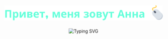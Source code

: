 <h1 align="center">
<img src="img/title.svg"/>
</h1>

<p align="center">
<img src="https://readme-typing-svg.herokuapp.com?font=Neucha&size=25&pause=1000&color=CCD6F6&vCenter=true&width=302&height=30&lines=%D0%AF+%D0%B2%D0%B5%D0%B1-%D1%80%D0%B0%D0%B7%D1%80%D0%B0%D0%B1%D0%BE%D1%82%D1%87%D0%B8%D0%BA+%D0%B8+%D1%84%D1%80%D0%B8%D0%BB%D0%B0%D0%BD%D1%81%D0%B5%D1%80" alt="Typing SVG" />
<p>
